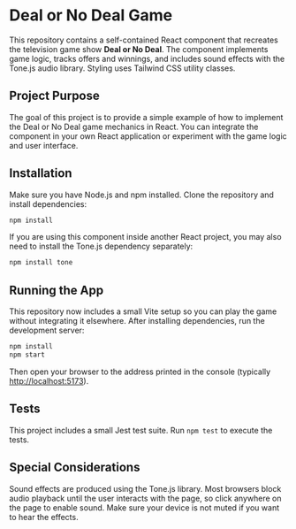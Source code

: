 # Deal or No Deal Game

This repository contains a self-contained React component that recreates the television game show **Deal or No Deal**. The component implements game logic, tracks offers and winnings, and includes sound effects with the Tone.js audio library. Styling uses Tailwind CSS utility classes.

## Project Purpose

The goal of this project is to provide a simple example of how to implement the Deal or No Deal game mechanics in React. You can integrate the component in your own React application or experiment with the game logic and user interface.

## Installation

Make sure you have Node.js and npm installed. Clone the repository and install dependencies:

```bash
npm install
```

If you are using this component inside another React project, you may also need to install the Tone.js dependency separately:

```bash
npm install tone
```

## Running the App

This repository now includes a small Vite setup so you can play the game without integrating it elsewhere. After installing dependencies, run the development server:

```bash
npm install
npm start
```

Then open your browser to the address printed in the console (typically [http://localhost:5173](http://localhost:5173)).

## Tests

This project includes a small Jest test suite. Run `npm test` to execute the tests.
## Special Considerations

Sound effects are produced using the Tone.js library. Most browsers block audio playback until the user interacts with the page, so click anywhere on the page to enable sound. Make sure your device is not muted if you want to hear the effects.

